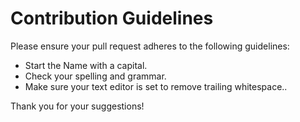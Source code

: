 # Contribution Guidelines

Please ensure your pull request adheres to the following guidelines:

- Start the Name with a capital.
- Check your spelling and grammar.
- Make sure your text editor is set to remove trailing whitespace..

Thank you for your suggestions!
